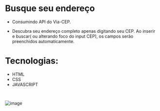 # Busque seu endereço

- Consumindo API do Via-CEP.

- Descubra seu endereço completo apenas digitando seu CEP. Ao inserir e buscar( ou alterando foco do input CEP), os campos serão preenchidos automaticamente.


# Tecnologias: 

- HTML
- CSS 
- JAVASCRIPT
<br>



![image](https://user-images.githubusercontent.com/100312812/202878166-7114dcd0-3521-4d59-b33b-56196d4f2a79.png)


<br>




